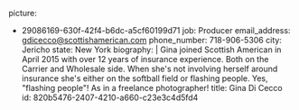 picture:
  - 29086169-630f-42f4-b6dc-a5cf60199d71
job: Producer
email_address: gdicecco@scottishamerican.com
phone_number: 718-906-5306
city: Jericho
state: New York
biography: |
  Gina joined Scottish American in April 2015 with over 12 years of insurance experience. Both on the Carrier and Wholesale side. When she's not involving herself around insurance she's either on the softball field or flashing people. Yes, "flashing people"! As in a freelance photographer!
title: Gina Di Cecco
id: 820b5476-2407-4210-a660-c23e3c4d5fd4
